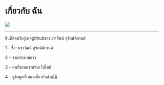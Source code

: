 # เกี่ยวกับ ฉัน

![](https://wallpaper.dog/large/17174768.jpg)

----------------------------------------
ยินดีต้อนรับสู่เพจgithubของนราวัฒน์ สุรัตน์ติกานต์

1 - ชื่อ: นราวัฒน์ สุรัตน์ติกานต์

2 - จากประเทศลาว

3 - คนที่ชอบการสร้างเว็บไซต์

4 - ดูข้อมูลทั้งหมดเกี่ยวกับฉัน[ที่นี่](https://.narawat.tk)
